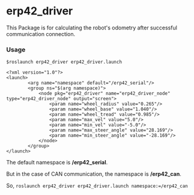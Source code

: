 # erp42_driver

This Package is for calculating the robot's odometry after successful communication connection.

### Usage

`$roslaunch erp42_driver erp42_driver.launch`

~~~
<?xml version="1.0"?>
<launch>
        <arg name="namespace" default="/erp42_serial"/>
        <group ns="$(arg namespace)">
            <node pkg="erp42_driver" name="erp42_driver_node" type="erp42_driver_node" output="screen">
                <param name="wheel_radius" value="0.265"/>
                <param name="wheel_base" value="1.040"/>
                <param name="wheel_tread" value="0.985"/>
                <param name="max_vel" value="5.0"/>
                <param name="min_vel" value="-5.0"/>
                <param name="max_steer_angle" value="28.169"/>
                <param name="min_steer_angle" value="-28.169"/>
            </node>
        </group>
</launch>
~~~

The default namespace is **/erp42_serial**.

But in the case of CAN communication, the namespace is **/erp42_can**.

So, `roslaunch erp42_driver erp42_driver.launch namespace:=/erp42_can`

